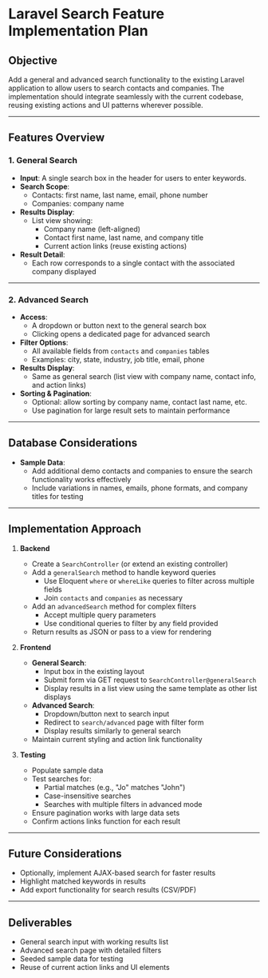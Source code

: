 # Laravel Search Feature Implementation Plan

## Objective

Add a general and advanced search functionality to the existing Laravel application to allow users to search contacts and companies. The implementation should integrate seamlessly with the current codebase, reusing existing actions and UI patterns wherever possible.

---

## Features Overview

### 1. General Search

-   **Input**: A single search box in the header for users to enter keywords.
-   **Search Scope**:
    -   Contacts: first name, last name, email, phone number
    -   Companies: company name
-   **Results Display**:
    -   List view showing:
        -   Company name (left-aligned)
        -   Contact first name, last name, and company title
        -   Current action links (reuse existing actions)
-   **Result Detail**:
    -   Each row corresponds to a single contact with the associated company displayed

---

### 2. Advanced Search

-   **Access**:
    -   A dropdown or button next to the general search box
    -   Clicking opens a dedicated page for advanced search
-   **Filter Options**:
    -   All available fields from `contacts` and `companies` tables
    -   Examples: city, state, industry, job title, email, phone
-   **Results Display**:
    -   Same as general search (list view with company name, contact info, and action links)
-   **Sorting & Pagination**:
    -   Optional: allow sorting by company name, contact last name, etc.
    -   Use pagination for large result sets to maintain performance

---

## Database Considerations

-   **Sample Data**:
    -   Add additional demo contacts and companies to ensure the search functionality works effectively
    -   Include variations in names, emails, phone formats, and company titles for testing

---

## Implementation Approach

1. **Backend**

    - Create a `SearchController` (or extend an existing controller)
    - Add a `generalSearch` method to handle keyword queries
        - Use Eloquent `where` or `whereLike` queries to filter across multiple fields
        - Join `contacts` and `companies` as necessary
    - Add an `advancedSearch` method for complex filters
        - Accept multiple query parameters
        - Use conditional queries to filter by any field provided
    - Return results as JSON or pass to a view for rendering

2. **Frontend**

    - **General Search**:
        - Input box in the existing layout
        - Submit form via GET request to `SearchController@generalSearch`
        - Display results in a list view using the same template as other list displays
    - **Advanced Search**:
        - Dropdown/button next to search input
        - Redirect to `search/advanced` page with filter form
        - Display results similarly to general search
    - Maintain current styling and action link functionality

3. **Testing**
    - Populate sample data
    - Test searches for:
        - Partial matches (e.g., "Jo" matches "John")
        - Case-insensitive searches
        - Searches with multiple filters in advanced mode
    - Ensure pagination works with large data sets
    - Confirm actions links function for each result

---

## Future Considerations

-   Optionally, implement AJAX-based search for faster results
-   Highlight matched keywords in results
-   Add export functionality for search results (CSV/PDF)

---

## Deliverables

-   General search input with working results list
-   Advanced search page with detailed filters
-   Seeded sample data for testing
-   Reuse of current action links and UI elements
